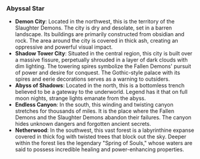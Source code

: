 ### Abyssal Star
- **Demon City**: Located in the northwest, this is the territory of the Slaughter Demons. The city is dry and desolate, set in a barren landscape. Its buildings are primarily constructed from obsidian and rock. The area around the city is covered in thick ash, creating an oppressive and powerful visual impact.
- **Shadow Tower City**: Situated in the central region, this city is built over a massive fissure, perpetually shrouded in a layer of dark clouds with dim lighting. The towering spires symbolize the Fallen Demons' pursuit of power and desire for conquest. The Gothic-style palace with its spires and eerie decorations serves as a warning to outsiders.
- **Abyss of Shadows**: Located in the north, this is a bottomless trench believed to be a gateway to the underworld. Legend has it that on full moon nights, strange lights emanate from the abyss.
- **Endless Canyon**: In the south, this winding and twisting canyon stretches for thousands of miles. It is the place where the Fallen Demons and the Slaughter Demons abandon their failures. The canyon hides unknown dangers and forgotten ancient secrets.
- **Netherwood**: In the southwest, this vast forest is a labyrinthine expanse covered in thick fog with twisted trees that block out the sky. Deeper within the forest lies the legendary "Spring of Souls," whose waters are said to possess incredible healing and power-enhancing properties.
